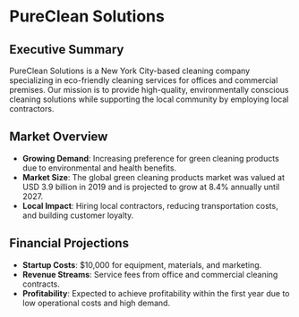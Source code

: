 # PureClean Solutions

## Executive Summary
PureClean Solutions is a New York City-based cleaning company specializing in eco-friendly cleaning services for offices and commercial premises. Our mission is to provide high-quality, environmentally conscious cleaning solutions while supporting the local community by employing local contractors.

## Market Overview
- **Growing Demand**: Increasing preference for green cleaning products due to environmental and health benefits.
- **Market Size**: The global green cleaning products market was valued at USD 3.9 billion in 2019 and is projected to grow at 8.4% annually until 2027.
- **Local Impact**: Hiring local contractors, reducing transportation costs, and building customer loyalty.

## Financial Projections
- **Startup Costs**: $10,000 for equipment, materials, and marketing.
- **Revenue Streams**: Service fees from office and commercial cleaning contracts.
- **Profitability**: Expected to achieve profitability within the first year due to low operational costs and high demand.
